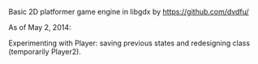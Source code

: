 Basic 2D platformer game engine in libgdx by https://github.com/dvdfu/

As of May 2, 2014:

Experimenting with Player: saving previous states and redesigning class (temporarily Player2).
